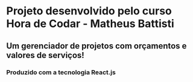 # Projeto desenvolvido pelo curso Hora de Codar - Matheus Battisti


## Um gerenciador de projetos com orçamentos e valores de serviços!


### Produzido com a tecnologia React.js


